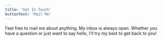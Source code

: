 ```yaml
---
title: 'Get In Touch'
buttonText: 'Mail Me'
---
```


Feel free to mail me about anything. My inbox is always open. Whether you have a question or just want to say hello, I'll try my best to get back to you!